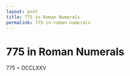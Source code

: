 ```yaml
---
layout: post
title: 775 in Roman Numerals
permalink: 775-in-roman-numerals
---
```


# 775 in Roman Numerals

775 = DCCLXXV
